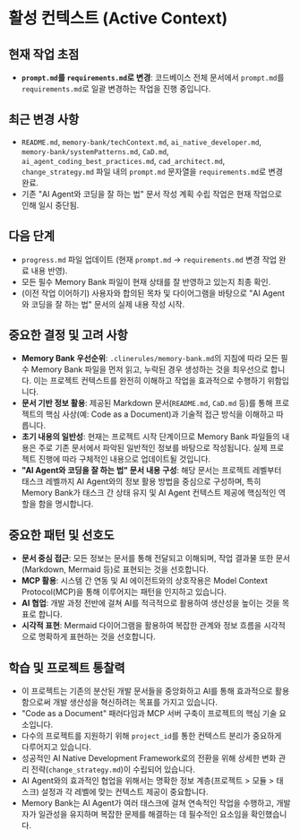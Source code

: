 # 활성 컨텍스트 (Active Context)

## 현재 작업 초점
-   **`prompt.md`를 `requirements.md`로 변경**: 코드베이스 전체 문서에서 `prompt.md`를 `requirements.md`로 일괄 변경하는 작업을 진행 중입니다.

## 최근 변경 사항
-   `README.md`, `memory-bank/techContext.md`, `ai_native_developer.md`, `memory-bank/systemPatterns.md`, `CaD.md`, `ai_agent_coding_best_practices.md`, `cad_architect.md`, `change_strategy.md` 파일 내의 `prompt.md` 문자열을 `requirements.md`로 변경 완료.
-   기존 "AI Agent와 코딩을 잘 하는 법" 문서 작성 계획 수립 작업은 현재 작업으로 인해 일시 중단됨.

## 다음 단계
-   `progress.md` 파일 업데이트 (현재 `prompt.md` -> `requirements.md` 변경 작업 완료 내용 반영).
-   모든 필수 Memory Bank 파일이 현재 상태를 잘 반영하고 있는지 최종 확인.
-   (이전 작업 이어하기) 사용자와 합의된 목차 및 다이어그램을 바탕으로 "AI Agent와 코딩을 잘 하는 법" 문서의 실제 내용 작성 시작.

## 중요한 결정 및 고려 사항
-   **Memory Bank 우선순위**: `.clinerules/memory-bank.md`의 지침에 따라 모든 필수 Memory Bank 파일을 먼저 읽고, 누락된 경우 생성하는 것을 최우선으로 합니다. 이는 프로젝트 컨텍스트를 완전히 이해하고 작업을 효과적으로 수행하기 위함입니다.
-   **문서 기반 정보 활용**: 제공된 Markdown 문서(`README.md`, `CaD.md` 등)를 통해 프로젝트의 핵심 사상(예: Code as a Document)과 기술적 접근 방식을 이해하고 따릅니다.
-   **초기 내용의 일반성**: 현재는 프로젝트 시작 단계이므로 Memory Bank 파일들의 내용은 주로 기존 문서에서 파악된 일반적인 정보를 바탕으로 작성됩니다. 실제 프로젝트 진행에 따라 구체적인 내용으로 업데이트될 것입니다.
-   **"AI Agent와 코딩을 잘 하는 법" 문서 내용 구성**: 해당 문서는 프로젝트 레벨부터 태스크 레벨까지 AI Agent와의 정보 활용 방법을 중심으로 구성하며, 특히 Memory Bank가 태스크 간 상태 유지 및 AI Agent 컨텍스트 제공에 핵심적인 역할을 함을 명시합니다.

## 중요한 패턴 및 선호도
-   **문서 중심 접근**: 모든 정보는 문서를 통해 전달되고 이해되며, 작업 결과물 또한 문서(Markdown, Mermaid 등)로 표현되는 것을 선호합니다.
-   **MCP 활용**: 시스템 간 연동 및 AI 에이전트와의 상호작용은 Model Context Protocol(MCP)을 통해 이루어지는 패턴을 인지하고 있습니다.
-   **AI 협업**: 개발 과정 전반에 걸쳐 AI를 적극적으로 활용하여 생산성을 높이는 것을 목표로 합니다.
-   **시각적 표현**: Mermaid 다이어그램을 활용하여 복잡한 관계와 정보 흐름을 시각적으로 명확하게 표현하는 것을 선호합니다.

## 학습 및 프로젝트 통찰력
-   이 프로젝트는 기존의 분산된 개발 문서들을 중앙화하고 AI를 통해 효과적으로 활용함으로써 개발 생산성을 혁신하려는 목표를 가지고 있습니다.
-   "Code as a Document" 패러다임과 MCP 서버 구축이 프로젝트의 핵심 기술 요소입니다.
-   다수의 프로젝트를 지원하기 위해 `project_id`를 통한 컨텍스트 분리가 중요하게 다루어지고 있습니다.
-   성공적인 AI Native Development Framework로의 전환을 위해 상세한 변화 관리 전략(`change_strategy.md`)이 수립되어 있습니다.
-   AI Agent와의 효과적인 협업을 위해서는 명확한 정보 계층(프로젝트 > 모듈 > 태스크) 설정과 각 레벨에 맞는 컨텍스트 제공이 중요합니다.
-   Memory Bank는 AI Agent가 여러 태스크에 걸쳐 연속적인 작업을 수행하고, 개발자가 일관성을 유지하며 복잡한 문제를 해결하는 데 필수적인 요소임을 확인했습니다.
